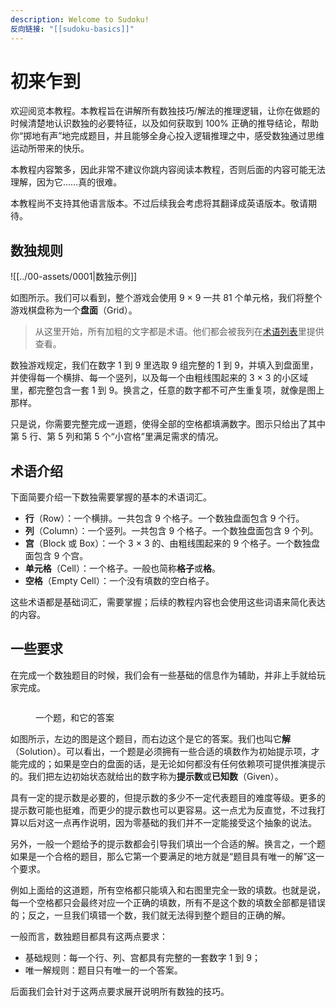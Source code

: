 ```yaml
---
description: Welcome to Sudoku!
反向链接: "[[sudoku-basics]]"
---
```


# 初来乍到

欢迎阅览本教程。本教程旨在讲解所有数独技巧/解法的推理逻辑，让你在做题的时候清楚地认识数独的必要特征，以及如何获取到 100% 正确的推导结论，帮助你“掷地有声”地完成题目，并且能够全身心投入逻辑推理之中，感受数独通过思维运动所带来的快乐。

本教程内容繁多，因此非常不建议你跳内容阅读本教程，否则后面的内容可能无法理解，因为它……真的很难。

本教程尚不支持其他语言版本。不过后续我会考虑将其翻译成英语版本。敬请期待。

## 数独规则

![[../00-assets/0001|数独示例]]

如图所示。我们可以看到，整个游戏会使用 9 × 9 一共 81 个单元格，我们将整个游戏棋盘称为一个**盘面**（Grid）。

> 从这里开始，所有加粗的文字都是术语。他们都会被我列在[术语列表](../10-appendix/0101-terms.md)里提供查看。

数独游戏规定，我们在数字 1 到 9 里选取 9 组完整的 1 到 9，并填入到盘面里，并使得每一个横排、每一个竖列，以及每一个由粗线围起来的 3 × 3 的小区域里，都完整包含一套 1 到 9。换言之，任意的数字都不可产生重复项，就像是图上那样。

只是说，你需要完整完成一道题，使得全部的空格都填满数字。图示只给出了其中第 5 行、第 5 列和第 5 个“小宫格”里满足需求的情况。

## 术语介绍

下面简要介绍一下数独需要掌握的基本的术语词汇。

* **行**（Row）：一个横排。一共包含 9 个格子。一个数独盘面包含 9 个行。
* **列**（Column）：一个竖列。一共包含 9 个格子。一个数独盘面包含 9 个列。
* **宫**（Block 或 Box）：一个 3 × 3 的、由粗线围起来的 9 个格子。一个数独盘面包含 9 个宫。
* **单元格**（Cell）：一个格子。一般也简称**格子**或**格**。
* **空格**（Empty Cell）：一个没有填数的空白格子。

这些术语都是基础词汇，需要掌握；后续的教程内容也会使用这些词语来简化表达的内容。

## 一些要求

在完成一个数独题目的时候，我们会有一些基础的信息作为辅助，并非上手就给玩家完成。

<figure><img src=".gitbook/assets/images_0246.png" alt=""><figcaption><p>一个题，和它的答案</p></figcaption></figure>

如图所示，左边的图是这个题目，而右边这个是它的答案。我们也叫它**解**（Solution）。可以看出，一个题是必须拥有一些合适的填数作为初始提示项，才能完成的；如果是空白的盘面的话，是无论如何都没有任何依赖项可提供推演提示的。我们把左边初始状态就给出的数字称为**提示数**或**已知数**（Given）。

具有一定的提示数是必要的，但提示数的多少不一定代表题目的难度等级。更多的提示数可能也挺难，而更少的提示数也可以更容易。这一点尤为反直觉，不过我打算以后对这一点再作说明，因为零基础的我们并不一定能接受这个抽象的说法。

另外，一般一个题给予的提示数都会引导我们填出一个合适的解。换言之，一个题如果是一个合格的题目，那么它第一个要满足的地方就是“题目具有唯一的解”这一个要求。

例如上面给的这道题，所有空格都只能填入和右图里完全一致的填数。也就是说，每一个空格都只会最终对应一个正确的填数，所有不是这个数的填数全部都是错误的；反之，一旦我们填错一个数，我们就无法得到整个题目的正确的解。

一般而言，数独题目都具有这两点要求：

* 基础规则：每一个行、列、宫都具有完整的一套数字 1 到 9；
* 唯一解规则：题目只有唯一的一个答案。

后面我们会针对于这两点要求展开说明所有数独的技巧。

